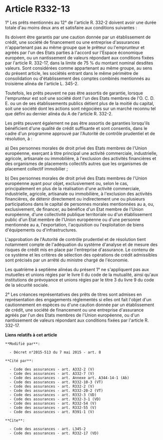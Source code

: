 # Article R332-13

1° Les prêts mentionnés au 12° de l'article R. 332-2 doivent avoir une durée totale d'au moins deux ans et satisfaire aux
conditions suivantes : 

Ils doivent être garantis par une caution donnée par un établissement de crédit, une société de financement ou une entreprise
d'assurances n'appartenant pas au même groupe que le prêteur ou l'emprunteur et agréés par l'un des Etats parties à l'accord
sur l'Espace économique européen, ou un nantissement de valeurs répondant aux conditions fixées par l'article R. 332-17, dans
la limite de 75 % du montant nominal desdites valeurs. Sont considérées comme appartenant au même groupe, au sens du présent
article, les sociétés entrant dans le même périmètre de consolidation ou d'établissement des comptes combinés mentionnés au
troisième alinéa de l'article L. 345-2. 

Toutefois, les prêts peuvent ne pas être assortis de garantie, lorsque l'emprunteur est soit une société dont l'un des Etats
membres de l'O. C. D. E. ou un de ses établissements publics détient plus de la moitié du capital, soit une société dont les
actions sont négociées sur un marché reconnu tel que défini au dernier alinéa du A de l'article R. 332-2. 

Les prêts peuvent également ne pas être assortis de garanties lorsqu'ils bénéficient d'une qualité de crédit suffisante et
sont consentis, dans le cadre d'un programme approuvé par l'Autorité de contrôle prudentiel et de résolution, à : 

a) Des personnes morales de droit privé des Etats membres de l'Union européenne, exerçant à titre principal une activité
commerciale, industrielle, agricole, artisanale ou immobilière, à l'exclusion des activités financières et des organismes de
placements collectifs autres que les organismes de placement collectif immobilier ; 

b) Des personnes morales de droit privé des Etats membres de l'Union européenne ayant pour objet, exclusivement ou, selon le
cas, principalement en plus de la réalisation d'une activité commerciale, industrielle, agricole, artisanale ou immobilière,
à l'exclusion des activités financières, de détenir directement ou indirectement une ou plusieurs participations dans le
capital de personnes morales mentionnées au a, ou, exclusivement, de financer, au bénéfice d'un Etat membre de l'Union
européenne, d'une collectivité publique territoriale ou d'un établissement public d'un Etat membre de l'Union européenne ou
d'une personne mentionnée au a, l'exportation, l'acquisition ou l'exploitation de biens d'équipements ou d'infrastructures. 

L'approbation de l'Autorité de contrôle prudentiel et de résolution tient notamment compte de l'adéquation du système
d'analyse et de mesure des risques de crédit mis en place par l'entreprise d'assurance. Le contenu de ce système et les
critères de sélection des opérations de crédit admissibles sont précisés par un arrêté du ministre chargé de l'économie. 

Les quatrième à septième alinéas du présent 1° ne s'appliquent pas aux mutuelles et unions régies par le livre II du code de
la mutualité, ainsi qu'aux institutions de prévoyance et unions régies par le titre 3 du livre 9 du code de la sécurité
sociale. 

2° Les créances représentatives des prêts de titres sont admises en représentation des engagements réglementés si elles ont
fait l'objet d'un cautionnement en espèces ou d'une caution donnée par un établissement de crédit, une société de financement
ou une entreprise d'assurance agréés par l'un des Etats membres de l'Union européenne, ou d'un nantissement de valeurs
répondant aux conditions fixées par l'article R. 332-17.

**Liens relatifs à cet article**

	**Modifié par**:

	  - Décret n°2015-513 du 7 mai 2015 - art. 8

	**Cité par**:

	  - Code des assurances - art. A332-2 (V)
	  - Code des assurances - art. A332-7 (V)
	  - Code des assurances - art. Annexe art. A344-14-1 (Ab)
	  - Code des assurances - art. R332-10-3 (VT)
	  - Code des assurances - art. R332-2 (V)
	  - Code des assurances - art. R332-20-2 (VT)
	  - Code des assurances - art. R332-3 (VD)
	  - Code des assurances - art. R332-3-1 (VD)
	  - Code des assurances - art. R332-54 (V)
	  - Code des assurances - art. R332-55 (V)
	  - Code des assurances - art. R391-1 (V)

	**Cite**:

	  - Code des assurances - art. L345-2
	  - Code des assurances - art. R332-17 (VD)
